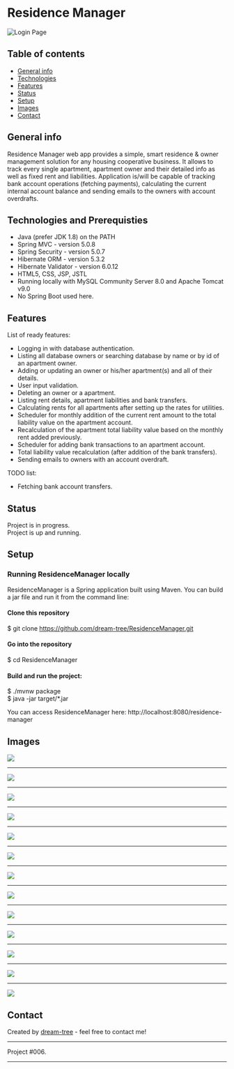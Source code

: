 # Residence Manager
![Login Page](https://github.com/dream-tree/ResidenceManager/blob/master/src/main/webapp/resources/images/login.jpg)


## Table of contents
* [General info](#general-info)
* [Technologies](#technologies-and-prerequisties)
* [Features](#features)
* [Status](#status)
* [Setup](#setup)
* [Images](#images)
* [Contact](#contact)

## General info
Residence Manager web app provides a simple, smart residence & owner management solution for any housing cooperative business.
It allows to track every single apartment, apartment owner and their detailed info as well as fixed rent and liabilities.
Application is/will be capable of tracking bank account operations (fetching payments),
calculating the current internal account balance and sending emails to the owners with account overdrafts.

## Technologies and Prerequisties
* Java (prefer JDK 1.8) on the PATH
* Spring MVC - version 5.0.8
* Spring Security - version 5.0.7
* Hibernate ORM - version 5.3.2
* Hibernate Validator - version 6.0.12
* HTML5, CSS, JSP, JSTL <br>
* Running locally with MySQL Community Server 8.0 and Apache Tomcat v9.0 <br>
* No Spring Boot used here.

## Features
List of ready features:
* Logging in with database authentication.
* Listing all database owners or searching database by name or by id of an apartment owner.
* Adding or updating an owner or his/her apartment(s) and all of their details.
* User input validation.
* Deleting an owner or a apartment.
* Listing rent details, apartment liabilities and bank transfers.
* Calculating rents for all apartments after setting up the rates for utilities.
* Scheduler for monthly addition of the current rent amount to the total liability value on the apartment account.
* Recalculation of the apartment total liability value based on the monthly rent added previously.
* Scheduler for adding bank transactions to an apartment account.
* Total liability value recalculation (after addition of the bank transfers).
* Sending emails to owners with an account overdraft.

TODO list:
* Fetching bank account transfers.

## Status
Project is in progress.<br>
Project is up and running.

## Setup
### Running ResidenceManager locally

ResidenceManager is a Spring application built using Maven. You can build a jar file and run it from the command line:

#### Clone this repository
$ git clone https://github.com/dream-tree/ResidenceManager.git
#### Go into the repository
$ cd ResidenceManager
#### Build and run the project:
$ ./mvnw package <br>
$ java -jar target/*.jar

You can access ResidenceManager here: http://localhost:8080/residence-manager

## Images
![](https://github.com/dream-tree/ResidenceManager/blob/master/src/main/webapp/resources/images/Clipboard04.jpg)

---

![](https://github.com/dream-tree/ResidenceManager/blob/master/src/main/webapp/resources/images/Clipboard05.jpg)

---

![](https://github.com/dream-tree/ResidenceManager/blob/master/src/main/webapp/resources/images/Clipboard07a.jpg)

---

![](https://github.com/dream-tree/ResidenceManager/blob/master/src/main/webapp/resources/images/Clipboard07b.jpg)

---

![](https://github.com/dream-tree/ResidenceManager/blob/master/src/main/webapp/resources/images/Clipboard07c.jpg)

---

![](https://github.com/dream-tree/ResidenceManager/blob/master/src/main/webapp/resources/images/Clipboard07d.jpg)

---

![](https://github.com/dream-tree/ResidenceManager/blob/master/src/main/webapp/resources/images/Clipboard08.jpg)

---

![](https://github.com/dream-tree/ResidenceManager/blob/master/src/main/webapp/resources/images/Clipboard09.jpg)

---

![](https://github.com/dream-tree/ResidenceManager/blob/master/src/main/webapp/resources/images/Clipboard10.jpg)

---

![](https://github.com/dream-tree/ResidenceManager/blob/master/src/main/webapp/resources/images/Clipboard21.jpg)

---

![](https://github.com/dream-tree/ResidenceManager/blob/master/src/main/webapp/resources/images/Clipboard22.jpg)

---

![](https://github.com/dream-tree/ResidenceManager/blob/master/src/main/webapp/resources/images/Clipboard23.jpg)

---

![](https://github.com/dream-tree/ResidenceManager/blob/master/src/main/webapp/resources/images/Clipboard99last.jpg)


## Contact
Created by [dream-tree](https://www.linkedin.com/in/marcin-klimek) - feel free to contact me!


---

Project #006.

---